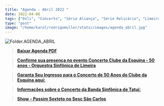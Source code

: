 ```yaml
---
title: "Agenda - Abril 2022 "
date: 2022-04-06
tags: ["Osli", "Concerto", "Série Aliança", "Série Relicário", "Limeira", "2022", "Cultura", "São Carlos", "Tatuí", "Banda Sinfônica de Tatuí", "Passim", "Passim Sexteto", "Sesc", "Sesc São Carlos", "Abril"]
type: "post"
image: "/home/karol/rodrigomuller/static/images/agenda_abril.jpg"
---
```


![Folder.AGENDA_ABRIL](/images/agenda_abril.jpg "Agenda - Abril 2022")

> [**Baixar Agenda PDF**](<https://drive.google.com/file/d/14L7OzmXZv-KIyRte0FJdUT6HjWcIYyND/view?usp=sharing> "Agenda Abril") 

> [**Confirme sua presença no evento Concerto Clube da Esquina - 50 anos - Orquestra Sinfônica de Limeira**](<https://web.facebook.com/events/284732440505734/?ref=newsfeed> "Concerto Clube da Esquina - 50 anos - Orquestra Sinfônica de Limeira - Temporada 2022") 

> [**Garanta Seu Ingresso para o Concerto de 50 Anos do Clube da Esquina aqui:**](<https://www.ticketfacil.com.br/eventos/tv-2-concerto-abertura-da-temporada-2022-50-anos-do-clube-da-esquina.aspx> "Ticket Fácil") 

> [**Informações sobre o Concerto da Banda Sinfônica de Tatuí:**](<https://www.conservatoriodetatui.org.br/programacao/> "Concerto: Banda Sinfônica do Conservatório de Tatuí") 

> [**Show - Passim Sexteto no Sesc São Carlos**](<https://web.facebook.com/events/1528615400604055/?_rdc=1&_rdr> "Passim Sexteto - SESC São Carlos") 

